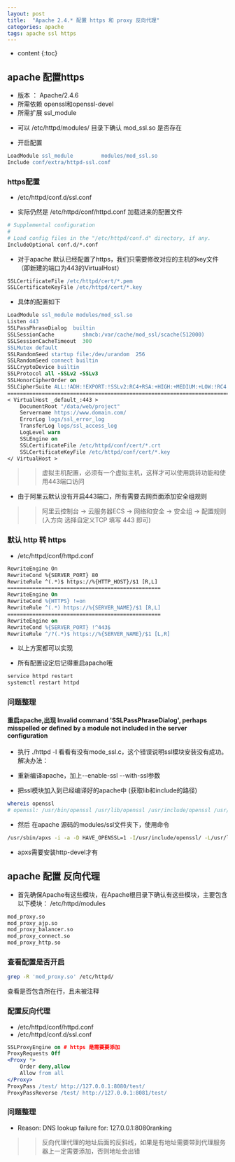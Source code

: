 ```yaml
---
layout: post
title:  "Apache 2.4.* 配置 https 和 proxy 反向代理"
categories: apache 
tags: apache ssl https
---
```


* content
{:toc}

## apache 配置https
- 版本 ： Apache/2.4.6
- 所需依赖 openssl和openssl-devel
- 所需扩展 ssl_module
* 可以 /etc/httpd/modules/ 目录下确认 mod_ssl.so 是否存在

* 开启配置
```apache
LoadModule ssl_module         modules/mod_ssl.so
Include conf/extra/httpd-ssl.conf
```




### https配置
* /etc/httpd/conf.d/ssl.conf

- 实际仍然是 /etc/httpd/conf/httpd.conf 加载进来的配置文件
```apache
# Supplemental configuration
#
# Load config files in the "/etc/httpd/conf.d" directory, if any.
IncludeOptional conf.d/*.conf
```

* 对于apache 默认已经配置了https，我们只需要修改对应的主机的key文件（即新建的端口为443的VirtualHost）
```apache
SSLCertificateFile /etc/httpd/cert/*.pem
SSLCertificateKeyFile /etc/httpd/cert/*.key
```

* 具体的配置如下
```apache
LoadModule ssl_module modules/mod_ssl.so
Listen 443
SSLPassPhraseDialog  builtin
SSLSessionCache         shmcb:/var/cache/mod_ssl/scache(512000)
SSLSessionCacheTimeout  300
SSLMutex default
SSLRandomSeed startup file:/dev/urandom  256
SSLRandomSeed connect builtin
SSLCryptoDevice builtin
SSLProtocol all -SSLv2 -SSLv3
SSLHonorCipherOrder on
SSLCipherSuite ALL:!ADH:!EXPORT:!SSLv2:RC4+RSA:+HIGH:+MEDIUM:+LOW:!RC4:
========================================================================
< VirtualHost _default_:443 > 
    DocumentRoot "/data/web/project"
    Servername https://www.domain.com/
    ErrorLog logs/ssl_error_log
    TransferLog logs/ssl_access_log
    LogLevel warn
    SSLEngine on
    SSLCertificateFile /etc/httpd/conf/cert/*.crt
    SSLCertificateKeyFile /etc/httpd/conf/cert/*.key
</ VirtualHost >
```
>> 虚拟主机配置，必须有一个虚拟主机，这样才可以使用跳转功能和使用443端口访问    

* 由于阿里云默认没有开启443端口，所有需要去网页面添加安全组规则
>> 阿里云控制台 -> 云服务器ECS -> 网络和安全 -> 安全组 -> 配置规则 (入方向 选择自定义TCP 填写 443 即可)

### 默认 http 转 https 
* /etc/httpd/conf/httpd.conf
```apache
RewriteEngine On
RewriteCond %{SERVER_PORT} 80
RewriteRule ^(.*)$ https://%{HTTP_HOST}/$1 [R,L]
=================================================
RewriteEngine On
RewriteCond %{HTTPS} !=on
RewriteRule ^(.*) https://%{SERVER_NAME}/$1 [R,L]
=================================================
RewriteEngine on
RewriteCond %{SERVER_PORT} !^443$
RewriteRule ^/?(.*)$ https://%{SERVER_NAME}/$1 [L,R]
```
* 以上方案都可以实现

* 所有配置设定后记得重启apache哦
```bash
service httpd restart
systemctl restart httpd
```

### 问题整理
#### 重启apache,出现 Invalid command 'SSLPassPhraseDialog', perhaps misspelled or defined by a module not included in the server configuration
* 执行 ./httpd -l 看看有没有mode_ssl.c，这个错误说明ssl模块安装没有成功。
解决办法：

* 重新编译apache，加上--enable-ssl --with-ssl参数

* 把ssl模块加入到已经编译好的apache中 (获取lib和include的路径)
```bash
whereis openssl
# openssl: /usr/bin/openssl /usr/lib/openssl /usr/include/openssl /usr/share/man/man1/openssl.1ssl.gz
```

* 然后 在apache 源码的modules/ssl文件夹下，使用命令
```bash
/usr/sbin/apxs -i -a -D HAVE_OPENSSL=1 -I/usr/include/openssl/ -L/usr/lib/openssl/ -c *.c -lcrypto -lssl -ldl
```
* apxs需要安装http-devel才有


## apache 配置 反向代理
* 首先确保Apache有这些模块，在Apache根目录下确认有这些模块，主要包含以下模块：
/etc/httpd/modules
```bash
mod_proxy.so
mod_proxy_ajp.so
mod_proxy_balancer.so
mod_proxy_connect.so
mod_proxy_http.so
```
### 查看配置是否开启
```bash
grep -R 'mod_proxy.so' /etc/httpd/
```
查看是否包含所在行，且未被注释


### 配置反向代理
* /etc/httpd/conf/httpd.conf
* /etc/httpd/conf.d/ssl.conf

```apache
SSLProxyEngine on # https 是需要要添加
ProxyRequests Off
<Proxy *>
    Order deny,allow
    Allow from all
</Proxy>
ProxyPass /test/ http://127.0.0.1:8080/test/
ProxyPassReverse /test/ http://127.0.0.1:8081/test/
```

### 问题整理
- Reason: DNS lookup failure for: 127.0.0.1:8080ranking
>> 反向代理代理的地址后面的反斜线，如果是有地址需要带到代理服务器上一定需要添加，否则地址会出错
